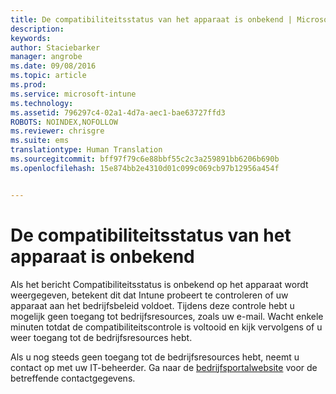 ```yaml
---
title: De compatibiliteitsstatus van het apparaat is onbekend | Microsoft Intune
description: 
keywords: 
author: Staciebarker
manager: angrobe
ms.date: 09/08/2016
ms.topic: article
ms.prod: 
ms.service: microsoft-intune
ms.technology: 
ms.assetid: 796297c4-02a1-4d7a-aec1-bae63727ffd3
ROBOTS: NOINDEX,NOFOLLOW
ms.reviewer: chrisgre
ms.suite: ems
translationtype: Human Translation
ms.sourcegitcommit: bff97f79c6e88bbf55c2c3a259891bb6206b690b
ms.openlocfilehash: 15e874bb2e4310d01c099c069cb97b12956a454f


---
```



# De compatibiliteitsstatus van het apparaat is onbekend

Als het bericht Compatibiliteitsstatus is onbekend op het apparaat wordt weergegeven, betekent dit dat Intune probeert te controleren of uw apparaat aan het bedrijfsbeleid voldoet. Tijdens deze controle hebt u mogelijk geen toegang tot bedrijfsresources, zoals uw e-mail. Wacht enkele minuten totdat de compatibiliteitscontrole is voltooid en kijk vervolgens of u weer toegang tot de bedrijfsresources hebt.

Als u nog steeds geen toegang tot de bedrijfsresources hebt, neemt u contact op met uw IT-beheerder. Ga naar de [bedrijfsportalwebsite](http://portal.manage.microsoft.com) voor de betreffende contactgegevens.



<!--HONumber=Sep16_HO3-->


